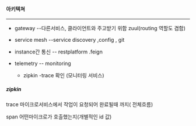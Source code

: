#### 아키텍쳐

---

- gateway --다른서비스, 클라이언트와 주고받기 위함  zuul(routing 역할도 겸함)

- service mesh --service discovery ,config , git 
- instance간 통신 -- restplatform .feign
- telemetry -- monitoring
  - zipkin -trace 확인 (모니터링 서비스)



##### zipkin

trace 마이크로서비스에서 작업이 요청되어 완료될때 까지( 전체흐름)

span  어떤마이크로가 호출했는지(개별적인 id 값)



 